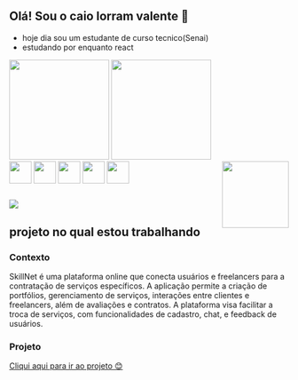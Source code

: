 ## Olá! Sou o caio lorram valente 👋

- hoje dia  sou um  estudante de curso tecnico(Senai)
- estudando por enquanto react
  
<div>
  <a>
    <img height="180em" src="https://github-readme-stats.vercel.app/api?username=caiolorramvalente&show_icons=true&theme=tokyonight">
    <img height="180em" src="https://github-readme-stats.vercel.app/api/top-langs/?username=caiolorramvalente&layout=compact&langs_count=16&theme=tokyonight">
  <div style="display: inline_block">
    <img align="center"  height="40px" width="40" src="https://cdn.jsdelivr.net/gh/devicons/devicon@latest/icons/javascript/javascript-original.svg" />
    <img align="center"  height="40px" width="40" src="https://cdn.jsdelivr.net/gh/devicons/devicon@latest/icons/react/react-original.svg" />
    <img align="center"  height="40px" width="40" src="https://cdn.jsdelivr.net/gh/devicons/devicon@latest/icons/html5/html5-original.svg" />
    <img align="center"  height="40px" width="40" src="https://cdn.jsdelivr.net/gh/devicons/devicon@latest/icons/css3/css3-original.svg" />
    <img align="center"  height="40px" width="40" src="https://cdn.jsdelivr.net/gh/devicons/devicon@latest/icons/postgresql/postgresql-original-wordmark.svg" />
    <img align="right" width="120px" src="https://miro.medium.com/v2/resize:fit:960/1*-tOldEbfjijxn9VqZeULqg.gif"/>
  </div>
</div>
    
##
 
 <div>
   <a href="https://www.linkedin.com/in/caio-lorram-valente-52523334b/">
     <img src="https://img.shields.io/badge/LinkedIn-0077B5?style=for-the-badge&logo=linkedin&logoColor=white">
   </a>
</div>

## projeto no qual estou trabalhando

### Contexto
SkillNet é uma plataforma online que conecta usuários e freelancers para a contratação de serviços específicos. A aplicação permite a criação de portfólios, gerenciamento de serviços, interações entre clientes e freelancers, além de avaliações e contratos. A plataforma visa facilitar a troca de serviços, com funcionalidades de cadastro, chat, e feedback de usuários.

 ### Projeto
 
<a href="https://github.com/deluxxe01/SkillNet">Cliqui aqui para ir ao projeto 😊</a>
    
